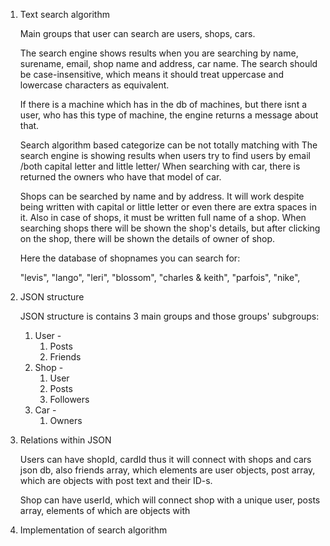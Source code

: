 1) Text search algorithm

    Main groups that user can search are users, shops, cars.

    The search engine shows results when you are searching by name, surename, email, shop name and address, car name.
    The search should be case-insensitive, which means it should treat uppercase and lowercase characters as equivalent.
    
    If there is a machine which has in the db of machines, but there isnt a user, who has this type of machine, the engine returns a message about that.

   
    Search algorithm based categorize can be not totally matching with 
    The search engine is showing results when users try to find users by email /both capital letter and little letter/
    When searching with car, there is returned the owners who have that model of car.

    Shops can be searched by name and by address. It will work despite being written with capital or little letter or even there are extra spaces in it.
    Also in case of shops, it must be written full name of a shop.
    When searching shops there will be shown the shop's details, but after clicking on the shop, there will
    be shown the details of owner of shop.

    Here the database of shopnames you can search for:  
    
    "levis",
    "lango",
    "leri",
    "blossom",
    "charles & keith",
    "parfois",
    "nike",

2) JSON structure

    JSON structure is contains 3 main groups and those groups' subgroups:

    1. User - 
        1. Posts
        2. Friends
    2. Shop -
        1. User
        2. Posts
        3. Followers
    3. Car - 
        1. Owners

3) Relations within JSON 

    Users can have shopId, cardId thus it will connect with shops and cars json db, also friends array, which elements are user 
    objects, post array, which are objects with post text and their ID-s.

    Shop can have userId, which will connect shop with a unique user, posts array, elements of which are objects with 

4) Implementation of search algorithm
